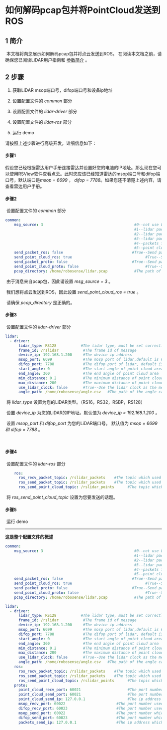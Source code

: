 # 如何解码pcap包并将PointCloud发送到ROS



## 1 简介

​	本文档将向您展示如何解码pcap包并将点云发送到ROS。 在阅读本文档之前，请确保您已阅读LiDAR用户指南和 [参数简介](doc/intro/parameter_intro.md) 。



## 2 步骤

1. 获取LiDAR msop端口号，difop端口号和设备ip地址 

2. 设置配置文件的 *common* 部分

3. 设置配置文件的 *lidar-driver* 部分

4. 设置配置文件的 *lidar-ros* 部分

5. 运行 demo



请按照上述步骤进行高级开发，详细信息如下：



#### 步骤1

​		假设您已经根据雷达用户手册连接雷达并设置好您的电脑的IP地址。那么现在您可以使用RSView软件查看点云。此时您应该已经知道雷达的msop端口号和difop端口号，默认端口是*msop = 6699* ， *difop = 7788*。如果您还不清楚上述内容，请查看雷达用户手册。



#### 步骤2

​	设置配置文件的 *common* 部分

```yaml
common:
    msg_source: 3                                         #0--not use Lidar
                                                          #1--lidar packet message come from online lidar
                                                          #2--lidar packet message come from ROS
                                                          #3--lidar packet message come from Pcap bag
                                                          #4--packets from Protobuf-UDP
                                                          #5--point cloud from Protobuf-UDP
    send_packet_ros: false                               #True--Send packet through ROS(Used to record packet)
    send_point_cloud_ros: true                                 #True--Send point cloud through ROS
    send_packet_proto: false                             #True--Send packets through Protobuf-UDP
    send_point_cloud_proto: false                              #True--Send point cloud through Protobuf-UDP
    pcap_directory: /home/robosense/lidar.pcap            #The path of pcap file
```

​	由于消息来自pcap包，因此请设置 *msg_source = 3* 。

​    我们想将点云发送到ROS，因此设置 *send_point_cloud_ros = true* 。 

​    请确保 *pcap_directory* 是正确的。



#### 步骤3

​	设置配置文件的 *lidar-driver* 部分

```yaml
lidar:
  - driver:
      lidar_type: RS128           #The lidar type, must be set correctly
      frame_id: /rslidar           #The frame id of message
      device_ip: 192.168.1.200     #The device ip address
      msop_port: 6699              #The mosp port of lidar,default is 6699
      difop_port: 7788             #The difop port of lidar, default is 7788
      start_angle: 0               #The start angle of point cloud area
      end_angle: 360               #The end angle of point cloud area
      min_distance: 0.2            #The minimum distance of point cloud area
      max_distance: 200            #The maximum distance of point cloud area
      use_lidar_clock: false       #True--Use the lidar clock as the message timestamp;False-- Use the system clock as the time stamp  
      angle_path: /home/robosense/angle.csv   #The path of the angle calibration file. For latest version lidars, there is no need to use this file.
```

​	将 *lidar_type* 设置为您的LiDAR类型。（RS16，RS32，RSBP，RS128）

​    设置 *device_ip* 为您的LiDAR的IP地址。默认值为 *device_ip = 192.168.1.200* 。

​	设置 *msop_port* 和 *difop_port* 为您的LiDAR端口号。 默认值为 *msop = 6699 和 difop = 7788* 。

​	

#### 步骤4

​	设置配置文件的  *lidar-ros*  部分

```yaml
    ros:
      ros_recv_packet_topic: /rslidar_packets    #The topic which used to reveice lidar packets from ROS
      ros_send_packet_topic: /rslidar_packets    #The topic which used to send lidar packets through ROS
      ros_send_point_cloud_topic: /rslidar_points      #The topic which used to send point cloud through ROS
```

​	将 *ros_send_point_cloud_topic* 设置为您要发送的话题。 



#### 步骤5

​	运行 demo



---



**这是整个配置文件的概述**

```yaml
common:
    msg_source: 3                                         #0--not use Lidar
                                                          #1--lidar packet message come from online lidar
                                                          #2--lidar packet message come from ROS
                                                          #3--lidar packet message come from Pcap bag
                                                          #4--packets from Protobuf-UDP
                                                          #5--point cloud from Protobuf-UDP
    send_packet_ros: false                               #True--Send packet through ROS(Used to record packet)
    send_point_cloud_ros: true                                 #True--Send point cloud through ROS
    send_packet_proto: false                             #True--Send packets through Protobuf-UDP
    send_point_cloud_proto: false                              #True--Send point cloud through Protobuf-UDP
    pcap_directory: /home/robosense/lidar.pcap            #The path of pcap file

lidar:
  - driver:
      lidar_type: RS128           #The lidar type, must be set correctly
      frame_id: /rslidar           #The frame id of message
      device_ip: 192.168.1.200     #The device ip address
      msop_port: 6699              #The mosp port of lidar,default is 6699
      difop_port: 7788             #The difop port of lidar, default is 7788
      start_angle: 0               #The start angle of point cloud area
      end_angle: 360               #The end angle of point cloud area
      min_distance: 0.2            #The minimum distance of point cloud area
      max_distance: 200            #The maximum distance of point cloud area
      use_lidar_clock: false       #True--Use the lidar clock as the message timestamp;False-- Use the system clock as the time stamp  
      angle_path: /home/robosense/angle.csv   #The path of the angle calibration file. For latest version lidars, there is no need to use this file.
    ros:
      ros_recv_packet_topic: /rslidar_packets    #The topic which used to reveice lidar packets from ROS
      ros_send_packet_topic: /rslidar_packets    #The topic which used to send lidar packets through ROS
      ros_send_point_cloud_topic: /rslidar_points      #The topic which used to send point cloud through ROS
    proto:
      point_cloud_recv_port: 60021                     #The port number used for receiving point cloud 
      point_cloud_send_port: 60021                     #The port number which the point cloud will be send to
      point_cloud_send_ip: 127.0.0.1                   #The ip address which the point cloud will be send to 
      msop_recv_port: 60022                       #The port number used for receiving lidar msop packets
      difop_recv_port: 60023                      #The port number used for receiving lidar difop packets
      msop_send_port: 60022                       #The port number which the msop packets will be send to 
      difop_send_port: 60023                      #The port number which the difop packets will be send to 
      packets_send_ip: 127.0.0.1                  #The ip address which the lidar packets will be send to
```







 
